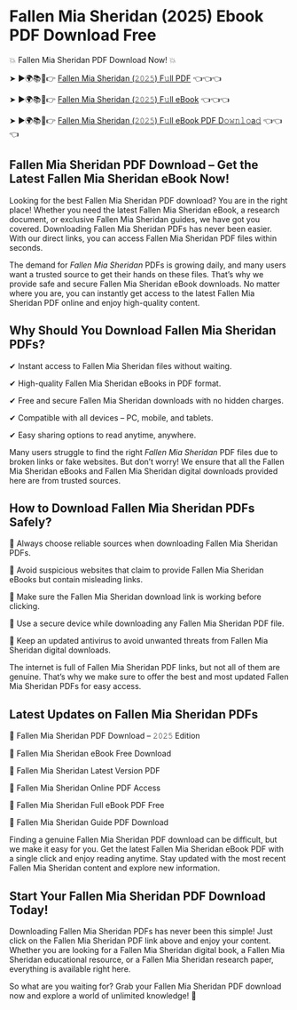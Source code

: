 # Fallen Mia Sheridan (2025) Ebook PDF Download Free

💥 Fallen Mia Sheridan PDF Download Now! 💥

➤ ►🌍📚📱👉 [Fallen Mia Sheridan (𝟸𝟶𝟸𝟻) F𝚞ll PDF](https://getpdf.xyz/fallen-mia-sheridan) 👈👈👈


➤ ►🌍📚📱👉 [Fallen Mia Sheridan (𝟸𝟶𝟸𝟻) F𝚞ll eBook](https://getpdf.xyz/fallen-mia-sheridan) 👈👈👈


➤ ►🌍📚📱👉 [Fallen Mia Sheridan (𝟸𝟶𝟸𝟻) F𝚞ll eBook PDF D𝚘𝚠𝚗𝚕𝚘a𝚍](https://getpdf.xyz/fallen-mia-sheridan) 👈👈👈


## Fallen Mia Sheridan PDF Download – Get the Latest Fallen Mia Sheridan eBook Now!

Looking for the best Fallen Mia Sheridan PDF download? You are in the right place! Whether you need the latest Fallen Mia Sheridan eBook, a research document, or exclusive Fallen Mia Sheridan guides, we have got you covered. Downloading Fallen Mia Sheridan PDFs has never been easier. With our direct links, you can access Fallen Mia Sheridan PDF files within seconds.

The demand for *Fallen Mia Sheridan* PDFs is growing daily, and many users want a trusted source to get their hands on these files. That’s why we provide safe and secure Fallen Mia Sheridan eBook downloads. No matter where you are, you can instantly get access to the latest Fallen Mia Sheridan PDF online and enjoy high-quality content.

## Why Should You Download Fallen Mia Sheridan PDFs?

✔ Instant access to Fallen Mia Sheridan files without waiting.

✔ High-quality Fallen Mia Sheridan eBooks in PDF format.

✔ Free and secure Fallen Mia Sheridan downloads with no hidden charges.

✔ Compatible with all devices – PC, mobile, and tablets.

✔ Easy sharing options to read anytime, anywhere.

Many users struggle to find the right *Fallen Mia Sheridan* PDF files due to broken links or fake websites. But don’t worry! We ensure that all the Fallen Mia Sheridan eBooks and Fallen Mia Sheridan digital downloads provided here are from trusted sources.

## How to Download Fallen Mia Sheridan PDFs Safely?

📌 Always choose reliable sources when downloading Fallen Mia Sheridan PDFs.

📌 Avoid suspicious websites that claim to provide Fallen Mia Sheridan eBooks but contain misleading links.

📌 Make sure the Fallen Mia Sheridan download link is working before clicking.

📌 Use a secure device while downloading any Fallen Mia Sheridan PDF file.

📌 Keep an updated antivirus to avoid unwanted threats from Fallen Mia Sheridan digital downloads.

The internet is full of Fallen Mia Sheridan PDF links, but not all of them are genuine. That’s why we make sure to offer the best and most updated Fallen Mia Sheridan PDFs for easy access.

## Latest Updates on Fallen Mia Sheridan PDFs

🔹 Fallen Mia Sheridan PDF Download – 𝟸𝟶𝟸𝟻 Edition

🔹 Fallen Mia Sheridan eBook Free Download

🔹 Fallen Mia Sheridan Latest Version PDF

🔹 Fallen Mia Sheridan Online PDF Access

🔹 Fallen Mia Sheridan Full eBook PDF Free

🔹 Fallen Mia Sheridan Guide PDF Download

Finding a genuine Fallen Mia Sheridan PDF download can be difficult, but we make it easy for you. Get the latest Fallen Mia Sheridan eBook PDF with a single click and enjoy reading anytime. Stay updated with the most recent Fallen Mia Sheridan content and explore new information.

## Start Your Fallen Mia Sheridan PDF Download Today!

Downloading Fallen Mia Sheridan PDFs has never been this simple! Just click on the Fallen Mia Sheridan PDF link above and enjoy your content. Whether you are looking for a Fallen Mia Sheridan digital book, a Fallen Mia Sheridan educational resource, or a Fallen Mia Sheridan research paper, everything is available right here.

So what are you waiting for? Grab your Fallen Mia Sheridan PDF download now and explore a world of unlimited knowledge! 🚀
